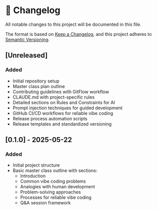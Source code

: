 # 📝 Changelog

All notable changes to this project will be documented in this file.

The format is based on [Keep a Changelog](https://keepachangelog.com/en/1.0.0/),
and this project adheres to [Semantic Versioning](https://semver.org/spec/v2.0.0.html).

## [Unreleased]

### Added
- Initial repository setup
- Master class plan outline
- Contributing guidelines with GitFlow workflow
- CLAUDE.md with project-specific rules
- Detailed sections on Rules and Constraints for AI
- Prompt injection techniques for guided development
- GitHub CI/CD workflows for reliable vibe coding
- Release process automation scripts
- Release templates and standardized versioning

## [0.1.0] - 2025-05-22

### Added
- Initial project structure
- Basic master class outline with sections:
  - Introduction
  - Common vibe coding problems
  - Analogies with human development
  - Problem-solving approaches
  - Processes for reliable vibe coding
  - Q&A session framework